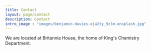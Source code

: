 ```yaml
---
title: Contact
layout: page/contact
description: Contact
intro_image : "images/benjamin-davies-oja2ty_9zlm-unsplash.jpg"
---
```


<!-- this page will have an image, a short text with a mailto: link (micaela.matta@kcl.ac.uk) and a google maps embedded showing the address-->

We are located at Britannia House, the home of King's Chemistry Department.


